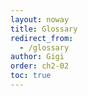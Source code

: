 ```yaml
---
layout: noway
title: Glossary
redirect_from:
  - /glossary
author: Gigi
order: ch2-02
toc: true
---
```

